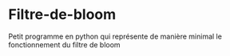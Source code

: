 # Filtre-de-bloom
Petit programme en python qui représente de manière minimal le fonctionnement du filtre de bloom
